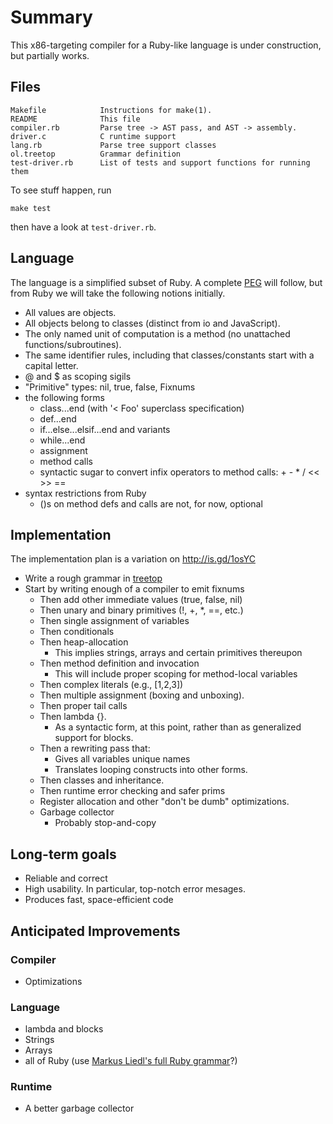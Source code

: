 Summary
=======

This x86-targeting compiler for a Ruby-like language is under construction, but
partially works.

Files
-----

    Makefile            Instructions for make(1).
    README              This file
    compiler.rb         Parse tree -> AST pass, and AST -> assembly.
    driver.c            C runtime support
    lang.rb             Parse tree support classes
    ol.treetop          Grammar definition
    test-driver.rb      List of tests and support functions for running them

To see stuff happen, run

    make test

then have a look at `test-driver.rb`.

Language
--------

The language is a simplified subset of Ruby.  A complete [PEG][1] will follow, but
from Ruby we will take the following notions initially.

- All values are objects.
- All objects belong to classes (distinct from io and JavaScript).
- The only named unit of computation is a method (no unattached
  functions/subroutines).
- The same identifier rules, including that classes/constants start with a
  capital letter.
- @ and $ as scoping sigils
- "Primitive" types: nil, true, false, Fixnums
- the following forms
  - class...end (with '< Foo' superclass specification)
  - def...end
  - if...else...elsif...end and variants
  - while...end
  - assignment
  - method calls
  - syntactic sugar to convert infix operators to method calls: + - * / << >> ==
- syntax restrictions from Ruby
  - ()s on method defs and calls are not, for now, optional

Implementation
--------------

The implementation plan is a variation on http://is.gd/1osYC

- Write a rough grammar in [treetop][3]
- Start by writing enough of a compiler to emit fixnums
  - Then add other immediate values (true, false, nil)
  - Then unary and binary primitives (!, +, *, ==, etc.)
  - Then single assignment of variables
  - Then conditionals
  - Then heap-allocation
    - This implies strings, arrays and certain primitives thereupon
  - Then method definition and invocation
    - This will include proper scoping for method-local variables
  - Then complex literals (e.g., [1,2,3])
  - Then multiple assignment (boxing and unboxing).
  - Then proper tail calls
  - Then lambda {}.
    - As a syntactic form, at this point, rather than as generalized support for
      blocks.
  - Then a rewriting pass that:
    - Gives all variables unique names
    - Translates looping constructs into other forms.
  - Then classes and inheritance.
  - Then runtime error checking and safer prims
  - Register allocation and other "don't be dumb" optimizations.
  - Garbage collector
    - Probably stop-and-copy

Long-term goals
---------------
- Reliable and correct
- High usability.  In particular, top-notch error mesages.
- Produces fast, space-efficient code

Anticipated Improvements
------------------------
### Compiler
- Optimizations
### Language
- lambda and blocks
- Strings
- Arrays
- all of Ruby (use [Markus Liedl's full Ruby grammar][2]?)
### Runtime
- A better garbage collector

[1]: http://en.wikipedia.org/wiki/Parsing_expression_grammar
[2]: http://rubyforge.org/projects/ruby-tp-dw-gram/
[3]: http://treetop.rubyforge.org/
